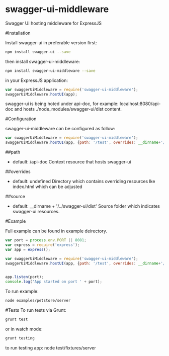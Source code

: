 # swagger-ui-middleware
Swagger UI hosting middleware for ExpressJS

#Installation

Install swagger-ui in preferable version first:

```bash
npm install swagger-ui --save
```

then install swagger-ui-middleware:

```bash
npm install swagger-ui-middleware --save
```

in your ExpressJS application:

```js
var swaggerUiMiddleware = require('swagger-ui-middleware');
swaggerUiMiddleware.hostUI(app);

```

swagger-ui is being hoted under api-doc, for example: localhost:8080/api-doc and hosts ./node_modules/swagger-ui/dist content.

#Configuration

swagger-ui-middleware can be configured as follow:

```js
var swaggerUiMiddleware = require('swagger-ui-middleware');
swaggerUiMiddleware.hostUI(app, {path: '/test', overrides: __dirname+'/swagger-ui'});
```

##path
* default: /api-doc
Context resource that hosts swagger-ui

##overrides
* default: undefined
Directory which contains overriding resources lke index.html which can be adjusted

##source
* default: __dirname + '/../swagger-ui/dist'
Source folder which indicates swagger-ui resources.

#Example

Full example can be found in example deirectory.

```js
var port = process.env.PORT || 8081;
var express = require('express');
var app = express();

var swaggerUiMiddleware = require('swagger-ui-middleware');
swaggerUiMiddleware.hostUI(app, {path: '/test', overrides: __dirname+'/swagger-ui'});
    

app.listen(port);
console.log('App started on port ' + port);
```

To run example:

```bash
node examples/petstore/server
```

#Tests
To run tests via Grunt:

```bash
grunt test
```

or in watch mode:

```bash
grunt testing
```

to run testing app:
node test/fixtures/server